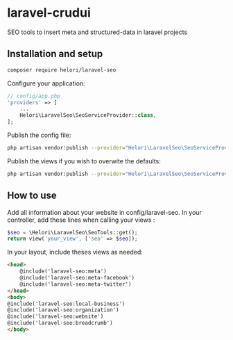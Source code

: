 # laravel-crudui
SEO tools to insert meta and structured-data in laravel projects

## Installation and setup

```bash
composer require helori/laravel-seo
```

Configure your application:
```php
// config/app.php
'providers' => [
    ...
    Helori\LaravelSeo\SeoServiceProvider::class,
];
```
Publish the config file:
```bash
php artisan vendor:publish --provider="Helori\LaravelSeo\SeoServiceProvider" --tag="config"
```

Publish the views if you wish to overwite the defaults:
```bash
php artisan vendor:publish --provider="Helori\LaravelSeo\SeoServiceProvider" --tag="views"
```

## How to use

Add all information about your website in config/laravel-seo.
In your controller, add these lines when calling your views :
```php
$seo = \Helori\LaravelSeo\SeoTools::get();
return view('your_view', ['seo' => $seo]);
```

In your layout, include theses views as needed:
```html
<head>
	@include('laravel-seo:meta')
    @include('laravel-seo:meta-facebook')
    @include('laravel-seo:meta-twitter')
</head>
<body>
@include('laravel-seo:local-business')
@include('laravel-seo:organization')
@include('laravel-seo:website')
@include('laravel-seo:breadcrumb')
</body>
```

